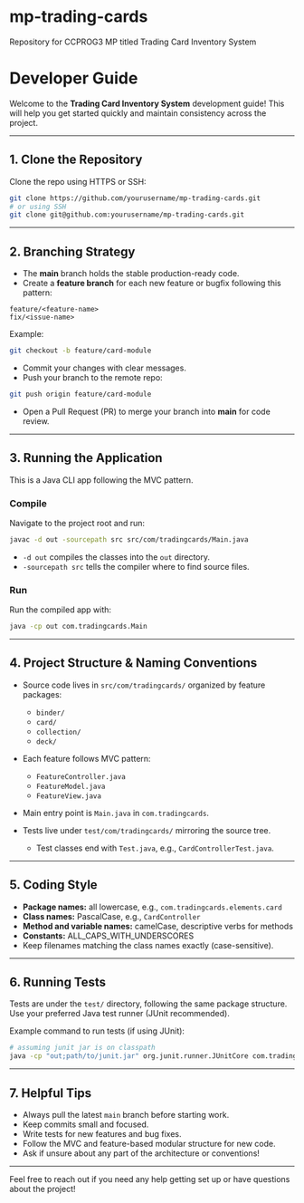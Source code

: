 # mp-trading-cards

Repository for CCPROG3 MP titled Trading Card Inventory System

# Developer Guide

Welcome to the **Trading Card Inventory System** development guide! This will help you get started quickly and maintain consistency across the project.

---

## 1. Clone the Repository

Clone the repo using HTTPS or SSH:

```bash
git clone https://github.com/yourusername/mp-trading-cards.git
# or using SSH
git clone git@github.com:yourusername/mp-trading-cards.git
```

---

## 2. Branching Strategy

- The **main** branch holds the stable production-ready code.
- Create a **feature branch** for each new feature or bugfix following this pattern:

```
feature/<feature-name>
fix/<issue-name>
```

Example:

```bash
git checkout -b feature/card-module
```

- Commit your changes with clear messages.
- Push your branch to the remote repo:

```bash
git push origin feature/card-module
```

- Open a Pull Request (PR) to merge your branch into **main** for code review.

---

## 3. Running the Application

This is a Java CLI app following the MVC pattern.

### Compile

Navigate to the project root and run:

```bash
javac -d out -sourcepath src src/com/tradingcards/Main.java
```

- `-d out` compiles the classes into the `out` directory.
- `-sourcepath src` tells the compiler where to find source files.

### Run

Run the compiled app with:

```bash
java -cp out com.tradingcards.Main
```

---

## 4. Project Structure & Naming Conventions

- Source code lives in `src/com/tradingcards/` organized by feature packages:
  - `binder/`
  - `card/`
  - `collection/`
  - `deck/`
- Each feature follows MVC pattern:

  - `FeatureController.java`
  - `FeatureModel.java`
  - `FeatureView.java`

- Main entry point is `Main.java` in `com.tradingcards`.

- Tests live under `test/com/tradingcards/` mirroring the source tree.
  - Test classes end with `Test.java`, e.g., `CardControllerTest.java`.

---

## 5. Coding Style

- **Package names:** all lowercase, e.g., `com.tradingcards.elements.card`
- **Class names:** PascalCase, e.g., `CardController`
- **Method and variable names:** camelCase, descriptive verbs for methods
- **Constants:** ALL_CAPS_WITH_UNDERSCORES
- Keep filenames matching the class names exactly (case-sensitive).

---

## 6. Running Tests

Tests are under the `test/` directory, following the same package structure. Use your preferred Java test runner (JUnit recommended).

Example command to run tests (if using JUnit):

```bash
# assuming junit jar is on classpath
java -cp "out;path/to/junit.jar" org.junit.runner.JUnitCore com.tradingcards.elements.card.CardControllerTest
```

---

## 7. Helpful Tips

- Always pull the latest `main` branch before starting work.
- Keep commits small and focused.
- Write tests for new features and bug fixes.
- Follow the MVC and feature-based modular structure for new code.
- Ask if unsure about any part of the architecture or conventions!

---

Feel free to reach out if you need any help getting set up or have questions about the project!
